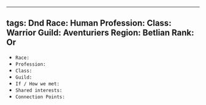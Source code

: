 
---
tags: Dnd
Race: Human
Profession:
Class: Warrior
Guild: Aventuriers
Region: Betlian
Rank: Or
---

- `Race:` 
- `Profession:`
- `Class:`
- `Guild:`
- `If / How we met:`
- `Shared interests:`
- `Connection Points:`